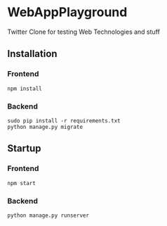# WebAppPlayground
Twitter Clone for testing Web Technologies and stuff

## Installation

### Frontend

```
npm install
```

### Backend

```
sudo pip install -r requirements.txt
python manage.py migrate
```

## Startup

### Frontend

```
npm start
```

### Backend

```
python manage.py runserver
```

